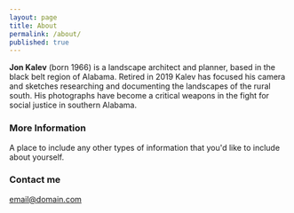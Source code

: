 ```yaml
---
layout: page
title: About
permalink: /about/
published: true
---
```


**Jon Kalev** (born 1966) is a landscape architect and planner, based in the black belt region of Alabama. Retired in 2019 Kalev has focused his camera and sketches researching and documenting the landscapes of the rural south. His photographs have become a critical weapons in the fight for social justice in southern Alabama. 

### More Information

A place to include any other types of information that you'd like to include about yourself.

### Contact me

[email@domain.com](mailto:email@domain.com)
